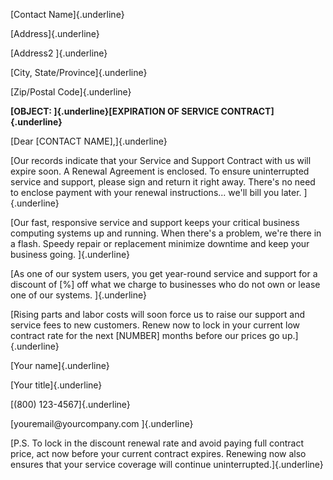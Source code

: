 [Contact Name]{.underline}

[Address]{.underline}

[Address2 ]{.underline}

[City, State/Province]{.underline}

[Zip/Postal Code]{.underline}

**[OBJECT: ]{.underline}[EXPIRATION OF SERVICE CONTRACT]{.underline}**

[Dear \[CONTACT NAME\],]{.underline}

[Our records indicate that your Service and Support Contract with us
will expire soon. A Renewal Agreement is enclosed. To ensure
uninterrupted service and support, please sign and return it right away.
There's no need to enclose payment with your renewal instructions...
we'll bill you later. ]{.underline}

[Our fast, responsive service and support keeps your critical business
computing systems up and running. When there's a problem, we're there in
a flash. Speedy repair or replacement minimize downtime and keep your
business going. ]{.underline}

[As one of our system users, you get year-round service and support for
a discount of \[%\] off what we charge to businesses who do not own or
lease one of our systems. ]{.underline}

[Rising parts and labor costs will soon force us to raise our support
and service fees to new customers. Renew now to lock in your current low
contract rate for the next \[NUMBER\] months before our prices go
up.]{.underline}

[Your name]{.underline}

[Your title]{.underline}

[(800) 123-4567]{.underline}

[youremail\@yourcompany.com ]{.underline}

[P.S. To lock in the discount renewal rate and avoid paying full
contract price, act now before your current contract expires. Renewing
now also ensures that your service coverage will continue
uninterrupted.]{.underline}
